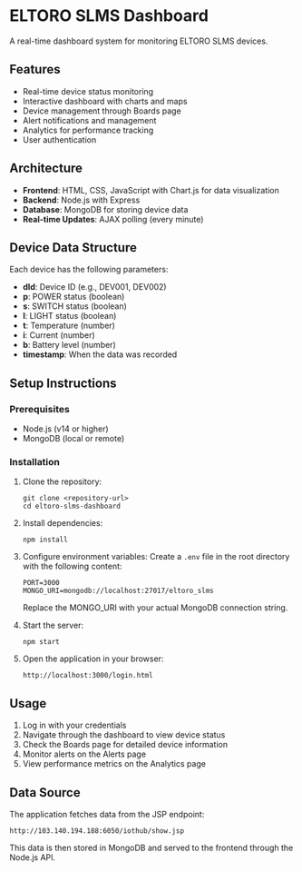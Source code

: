 # ELTORO SLMS Dashboard

A real-time dashboard system for monitoring ELTORO SLMS devices.

## Features

- Real-time device status monitoring
- Interactive dashboard with charts and maps
- Device management through Boards page
- Alert notifications and management
- Analytics for performance tracking
- User authentication

## Architecture

- **Frontend**: HTML, CSS, JavaScript with Chart.js for data visualization
- **Backend**: Node.js with Express
- **Database**: MongoDB for storing device data
- **Real-time Updates**: AJAX polling (every minute)

## Device Data Structure

Each device has the following parameters:
- **dId**: Device ID (e.g., DEV001, DEV002)
- **p**: POWER status (boolean)
- **s**: SWITCH status (boolean)
- **l**: LIGHT status (boolean)
- **t**: Temperature (number)
- **i**: Current (number)
- **b**: Battery level (number)
- **timestamp**: When the data was recorded

## Setup Instructions

### Prerequisites

- Node.js (v14 or higher)
- MongoDB (local or remote)

### Installation

1. Clone the repository:
   ```
   git clone <repository-url>
   cd eltoro-slms-dashboard
   ```

2. Install dependencies:
   ```
   npm install
   ```

3. Configure environment variables:
   Create a `.env` file in the root directory with the following content:
   ```
   PORT=3000
   MONGO_URI=mongodb://localhost:27017/eltoro_slms
   ```
   Replace the MONGO_URI with your actual MongoDB connection string.

4. Start the server:
   ```
   npm start
   ```

5. Open the application in your browser:
   ```
   http://localhost:3000/login.html
   ```

## Usage

1. Log in with your credentials
2. Navigate through the dashboard to view device status
3. Check the Boards page for detailed device information
4. Monitor alerts on the Alerts page
5. View performance metrics on the Analytics page

## Data Source

The application fetches data from the JSP endpoint:
```
http://103.140.194.188:6050/iothub/show.jsp
```

This data is then stored in MongoDB and served to the frontend through the Node.js API.